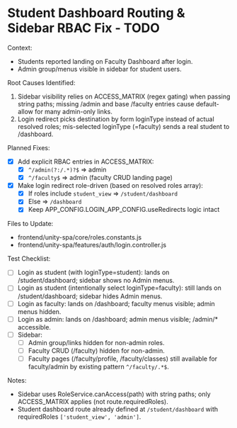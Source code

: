 # Student Dashboard Routing & Sidebar RBAC Fix - TODO

Context:
- Students reported landing on Faculty Dashboard after login.
- Admin group/menus visible in sidebar for student users.

Root Causes Identified:
1) Sidebar visibility relies on ACCESS_MATRIX (regex gating) when passing string paths; missing /admin and base /faculty entries cause default-allow for many admin-only links.
2) Login redirect picks destination by form loginType instead of actual resolved roles; mis-selected loginType (=faculty) sends a real student to /dashboard.

Planned Fixes:
- [x] Add explicit RBAC entries in ACCESS_MATRIX:
  - [x] `^/admin(?:/.*)?$` => admin
  - [x] `^/faculty$` => admin (faculty CRUD landing page)
- [x] Make login redirect role-driven (based on resolved roles array):
  - [x] If roles include `student_view` => `/student/dashboard`
  - [x] Else => `/dashboard`
  - [x] Keep APP_CONFIG.LOGIN_APP_CONFIG.useRedirects logic intact

Files to Update:
- frontend/unity-spa/core/roles.constants.js
- frontend/unity-spa/features/auth/login.controller.js

Test Checklist:
- [ ] Login as student (with loginType=student): lands on /student/dashboard; sidebar shows no Admin menus.
- [ ] Login as student (intentionally select loginType=faculty): still lands on /student/dashboard; sidebar hides Admin menus.
- [ ] Login as faculty: lands on /dashboard; faculty menus visible; admin menus hidden.
- [ ] Login as admin: lands on /dashboard; admin menus visible; /admin/* accessible.
- [ ] Sidebar:
  - [ ] Admin group/links hidden for non-admin roles.
  - [ ] Faculty CRUD (/faculty) hidden for non-admin.
  - [ ] Faculty pages (/faculty/profile, /faculty/classes) still available for faculty/admin by existing pattern `^/faculty/.*$`.

Notes:
- Sidebar uses RoleService.canAccess(path) with string paths; only ACCESS_MATRIX applies (not route.requiredRoles).
- Student dashboard route already defined at `/student/dashboard` with requiredRoles `['student_view', 'admin']`.
